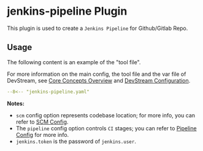 # jenkins-pipeline Plugin

This plugin is used to create a `Jenkins Pipeline` for Github/Gitlab Repo.

## Usage

The following content is an example of the "tool file".

For more information on the main config, the tool file and the var file of DevStream, see [Core Concepts Overview](../core-concepts/overview.md) and [DevStream Configuration](../core-concepts/config.md).

``` yaml
--8<-- "jenkins-pipeline.yaml"
```

**Notes:**

- `scm` config option represents codebase location; for more info, you can refer to [SCM Config](./scm-option.md).
- The `pipeline` config option controls `CI` stages; you can refer to [Pipeline Config](./pipeline.md) for more info.
- `jenkins.token` is the password of `jenkins.user`.